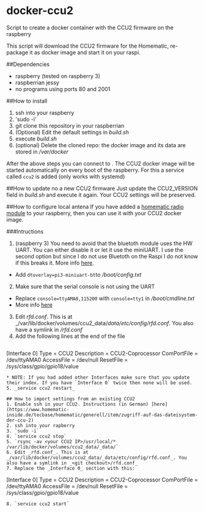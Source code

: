 # docker-ccu2
Script to create a docker container with the CCU2 firmware on the raspberry

This script will download the CCU2 firmware for the Homematic, re-package it as docker image and start it on your raspi.

##Dependencies

* raspberry (tested on raspberry 3)
* raspberrian jessy
* no programs using ports 80 and 2001

##How to install
1. ssh into your raspberry
2. 'sudo -i'
3. git clone this repository in your raspberrian
4. (Optional) Edit the default settings in _build.sh_
5. execute _build.sh_
6. (optional) Delete the cloned repo: the docker image and its data are stored in _/var/docker_

After the above steps you can connect to <IP address of your raspberry>. The CCU2 docker image will be started automatically on every boot of the raspberry. For this a service called `ccu2` is added (only works with systemd)

##How to update no a new CCU2 firmware
Just update the CCU2_VERSION field in _build.sh_ and execute it again. Your CCU2 settings will be preserved.

##How to configure local antena
If you have added a [homematic radio module](http://www.elv.de/homematic-funkmodul-fuer-raspberry-pi-bausatz.html) to your raspberry, then you can use it with your CCU2 docker image.

###Intructions
1. (raspberry 3) You need to avoid that the bluetoth module uses the HW UART. You can either disable it or let it use the miniUART. I use the second option but since I do not use Bluetoth on the Raspi I do not know if this breaks it. More info [here](http://raspberrypi.stackexchange.com/questions/45570/how-do-i-make-serial-work-on-the-raspberry-pi3).
  * Add `dtoverlay=pi3-miniuart-bt`to _/boot/config.txt_
2. Make sure that the serial console is not using the UART
  * Replace `console=ttyAMA0,115200` with `console=tty1` in _/boot/cmdline.txt_
  * More info [here](http://raspberrypihobbyist.blogspot.de/2012/08/raspberry-pi-serial-port.html)
3. Edit _rfd.conf_. This is at _/var/lib/docker/volumes/ccu2_data/_data/etc/config/rfd.conf_. You also have a symlink in _<git checkout>/rfd.conf_
4. Add the following lines at the end of the file
   ```
[Interface 0]
Type = CCU2
Description = CCU2-Coprocessor
ComPortFile = /dev/ttyAMA0
AccessFile = /dev/null
ResetFile = /sys/class/gpio/gpio18/value
   ```
  * NOTE: If you had added other Interfaces make sure that you update their index. If you have `Interface 0` twice then none will be used.
5. _service ccu2 restart_

## How to import settings from an existing CCU2
1. Enable ssh in your CCU2. Instructions (in German) [here](https://www.homematic-inside.de/tecbase/homematic/generell/item/zugriff-auf-das-dateisystem-der-ccu-2)
2. ssh into your rapberry
3. `sudo -i`
4. `service ccu2 stop`
5. `rsync -av <your CCU2 IP>/usr/local/*  /var/lib/docker/volumes/ccu2_data/_data/`
6. Edit _rfd.conf_. This is at _/var/lib/docker/volumes/ccu2_data/_data/etc/config/rfd.conf_. You also have a symlink in _<git checkout>/rfd.conf_
7. Replace the _Interface 0_ section with this:
   ```
[Interface 0]
Type = CCU2
Description = CCU2-Coprocessor
ComPortFile = /dev/ttyAMA0
AccessFile = /dev/null
ResetFile = /sys/class/gpio/gpio18/value
   ```
8. `service ccu2 start`
